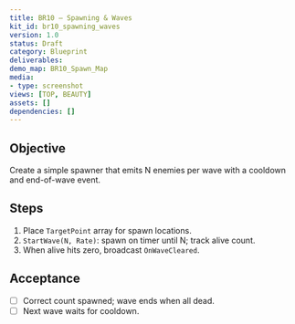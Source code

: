 ```yaml
---
title: BR10 — Spawning & Waves
kit_id: br10_spawning_waves
version: 1.0
status: Draft
category: Blueprint
deliverables:
demo_map: BR10_Spawn_Map
media:
- type: screenshot
views: [TOP, BEAUTY]
assets: []
dependencies: []
---
```



## Objective
Create a simple spawner that emits N enemies per wave with a cooldown and end-of-wave event.


## Steps
1) Place `TargetPoint` array for spawn locations.
2) `StartWave(N, Rate)`: spawn on timer until N; track alive count.
3) When alive hits zero, broadcast `OnWaveCleared`.


## Acceptance
- [ ] Correct count spawned; wave ends when all dead.
- [ ] Next wave waits for cooldown.
